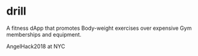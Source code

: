 # drill

A fitness dApp that promotes Body-weight exercises over expensive Gym memberships and equipment.

AngelHack2018 at NYC


